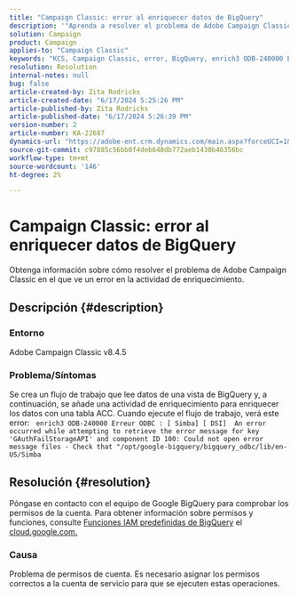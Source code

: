 ```yaml
---
title: "Campaign Classic: error al enriquecer datos de BigQuery"
description: '"Aprenda a resolver el problema de Adobe Campaign Classic cuando vea un error en la actividad de enriquecimiento".'
solution: Campaign
product: Campaign
applies-to: "Campaign Classic"
keywords: "KCS, Campaign Classic, error, BigQuery, enrich3 ODB-240000 Error ODBC"
resolution: Resolution
internal-notes: null
bug: false
article-created-by: Zita Rodricks
article-created-date: "6/17/2024 5:25:26 PM"
article-published-by: Zita Rodricks
article-published-date: "6/17/2024 5:26:39 PM"
version-number: 2
article-number: KA-22687
dynamics-url: "https://adobe-ent.crm.dynamics.com/main.aspx?forceUCI=1&pagetype=entityrecord&etn=knowledgearticle&id=6b202792-ce2c-ef11-840a-002248084fbb"
source-git-commit: c97885c56bb0f4deb648db772aeb1430b46356bc
workflow-type: tm+mt
source-wordcount: '146'
ht-degree: 2%

---
```


# Campaign Classic: error al enriquecer datos de BigQuery


Obtenga información sobre cómo resolver el problema de Adobe Campaign Classic en el que ve un error en la actividad de enriquecimiento.

## Descripción {#description}


### Entorno

Adobe Campaign Classic v8.4.5



### Problema/Síntomas

Se crea un flujo de trabajo que lee datos de una vista de BigQuery y, a continuación, se añade una actividad de enriquecimiento para enriquecer los datos con una tabla ACC. Cuando ejecute el flujo de trabajo, verá este error:  
`enrich3 ODB-240000 Erreur ODBC : [ Simba] [ DSI]  An error occurred while attempting to retrieve the error message for key 'GAuthFailStorageAPI' and component ID 100: Could not open error message files - Check that "/opt/google-bigquery/bigquery_odbc/lib/en-US/Simba`


## Resolución {#resolution}


Póngase en contacto con el equipo de Google BigQuery para comprobar los permisos de la cuenta. Para obtener información sobre permisos y funciones, consulte [Funciones IAM predefinidas de BigQuery](https://cloud.google.com/bigquery/docs/access-control#bigquery) el [cloud.google.com.](https://cloud.google.com.)

### <b>Causa</b>

Problema de permisos de cuenta. Es necesario asignar los permisos correctos a la cuenta de servicio para que se ejecuten estas operaciones.
